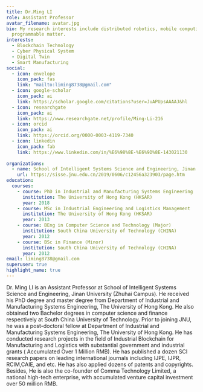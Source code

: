 ```yaml
---
title: Dr.Ming LI
role: Assistant Professor
avatar_filename: avatar.jpg
bio: My research interests include distributed robotics, mobile computing and
  programmable matter.
interests:
  - Blockchain Technology
  - Cyber Physical System
  - Digital Twin
  - Smart Manufacturing
social:
  - icon: envelope 
    icon_pack: fas
    link: "mailto:liming8738@gmail.com"
  - icon: google-scholar
    icon_pack: ai
    link: https://scholar.google.com/citations?user=JuAPUpsAAAAJ&hl
  - icon: researchgate
    icon_pack: ai
    link: https://www.researchgate.net/profile/Ming-Li-216
  - icon: orcid
    icon_pack: ai
    link: https://orcid.org/0000-0003-4119-7340
  - icon: linkedin
    icon_pack: fab
    link: https://www.linkedin.com/in/%E6%98%8E-%E6%9D%8E-143021130
    
organizations:
  - name: School of Intelligent Systems Science and Engineering, Jinan University (Zhuhai Campus)
    url: https://sisse.jnu.edu.cn/2019/0606/c12456a323903/page.htm
education:
  courses:
    - course: PhD in Industrial and Manufacturing Systems Engineering
      institution: The University of Hong Kong (HKSAR)
      year: 2018
    - course: MSc in Industrial Engineering and Logistics Management
      institution: The University of Hong Kong (HKSAR)
      year: 2013
    - course: BEng in Computer Science and Technology (Major)
      institution: South China University of Technology (CHINA)
      year: 2012
    - course: BSc in Finance (Minor)
      institution: South China University of Technology (CHINA)
      year: 2012
email: liming8738@gmail.com
superuser: true
highlight_name: true
---
```

Dr. Ming LI is an Assistant Professor at School of Intelligent Systems Science and Engineering, Jinan University (Zhuhai Campus). He received his PhD degree and master degree from Department of Industrial and Manufacturing Systems Engineering, The University of Hong Kong. He also obtained two Bachelor degrees in computer science and finance respectively at South China University of Technology. Prior to joining JNU, he was a post-doctoral fellow at Department of Industrial and Manufacturing Systems Engineering, The University of Hong Kong. He has conducted research projects in the field of Industrial Blockchain for Manufacturing and Logistics with substantial government and industrial grants ( Accumulated Over 1 Million RMB). He has published a dozen SCI research papers on leading international journals including IJPE, IJPR, RCIM,CAIE, and etc.
He has also applied dozens of patents and copyrights. Besides, He is also the co-founder of Comma Technology Limited, a national high-tech enterprise, with accumulated venture capital investment over 50 million RMB.
